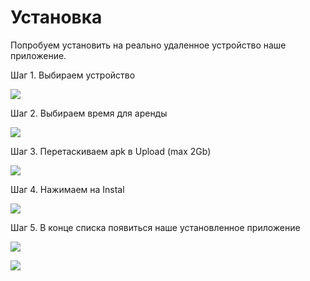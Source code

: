 # Установка

Попробуем установить на реально удаленное устройство наше приложение.

Шаг 1. Выбираем устройство

![](https://ucarecdn.com/361b955e-2f99-4f48-8325-91fd1ea1011c/)![](data:image/gif;base64,R0lGODlhAQABAPABAP///wAAACH5BAEKAAAALAAAAAABAAEAAAICRAEAOw== "Click and drag to move")

Шаг 2. Выбираем время для аренды

![](https://ucarecdn.com/337a273c-8b49-4fa6-9586-7497b50ebe56/)![](data:image/gif;base64,R0lGODlhAQABAPABAP///wAAACH5BAEKAAAALAAAAAABAAEAAAICRAEAOw== "Click and drag to move")

Шаг 3. Перетаскиваем apk в  Upload (max 2Gb)

![](https://ucarecdn.com/878c88af-af8e-47b8-9f7c-4402c8b694cf/)![](data:image/gif;base64,R0lGODlhAQABAPABAP///wAAACH5BAEKAAAALAAAAAABAAEAAAICRAEAOw== "Click and drag to move")

Шаг 4. Нажимаем на Instal

![](https://ucarecdn.com/9e72b28e-6204-4c64-86f9-bf545b50ad12/)![](data:image/gif;base64,R0lGODlhAQABAPABAP///wAAACH5BAEKAAAALAAAAAABAAEAAAICRAEAOw== "Click and drag to move")

Шаг 5.  В конце списка появиться наше установленное приложение

![](https://ucarecdn.com/0eca2177-d3f3-42fb-9892-cb03b027f797/)![](data:image/gif;base64,R0lGODlhAQABAPABAP///wAAACH5BAEKAAAALAAAAAABAAEAAAICRAEAOw== "Click and drag to move")

![](https://ucarecdn.com/344a50ec-f62f-4ccd-9779-d947da150c30/)![](data:image/gif;base64,R0lGODlhAQABAPABAP///wAAACH5BAEKAAAALAAAAAABAAEAAAICRAEAOw== "Click and drag to move")

